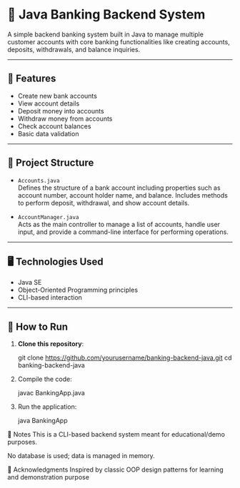 
# 🏦 Java Banking Backend System

A simple backend banking system built in Java to manage multiple customer accounts with core banking functionalities like creating accounts, deposits, withdrawals, and balance inquiries.

---

## 🔧 Features

- Create new bank accounts
- View account details
- Deposit money into accounts
- Withdraw money from accounts
- Check account balances
- Basic data validation

---

## 📁 Project Structure

- `Accounts.java`  
  Defines the structure of a bank account including properties such as account number, account holder name, and balance. Includes methods to perform deposit, withdrawal, and show account details.

- `AccountManager.java`  
  Acts as the main controller to manage a list of accounts, handle user input, and provide a command-line interface for performing operations.

---

## 🖥️ Technologies Used

- Java SE
- Object-Oriented Programming principles
- CLI-based interaction

---

## 🚀 How to Run

1. **Clone this repository**:
   
   git clone https://github.com/yourusername/banking-backend-java.git
   cd banking-backend-java
   
2. Compile the code:

    javac BankingApp.java 

3. Run the application:

    java BankingApp

📌 Notes
This is a CLI-based backend system meant for educational/demo purposes.

No database is used; data is managed in memory.


🙌 Acknowledgments
Inspired by classic OOP design patterns for learning and demonstration purpose
